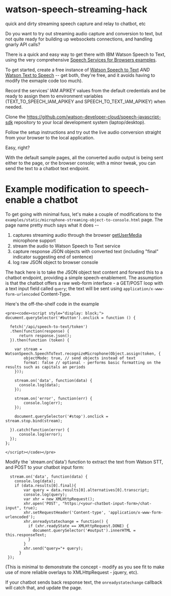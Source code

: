 # watson-speech-streaming-hack
quick and dirty streaming speech capture and relay to chatbot, etc

Do you want to try out streaming audio capture and conversion to text, but not quite ready for building up websockets connections, and handling gnarly API calls?

There is a quick and easy way to get there with IBM Watson Speech to Text, using the very comprehensive [Speech Services for Browsers examples](https://github.com/watson-developer-cloud/speech-javascript-sdk).

To get started, create a free instance of [Watson Speech to Text](https://cloud.ibm.com/catalog/services/speech-to-text) *AND* [Watson Text to Speech](https://cloud.ibm.com/catalog/services/text-to-speech) -- get both, they're free, and it avoids having to modify the exmaple code too much).

Record the services' IAM APIKEY values from the default credentials and be ready to assign them to environment variables (TEXT_TO_SPEECH_IAM_APIKEY and SPEECH_TO_TEXT_IAM_APIKEY) when needed.

Clone the https://github.com/watson-developer-cloud/speech-javascript-sdk repository to your local development system (laptop/desktop).

Follow the setup instructions and try out the live audio conversion straight from your browser to the local application.

Easy, right?

With the default sample pages, all the converted audio output is being sent either to the page, or the browser console; with a minor tweak, you can send the text to a chatbot text endpoint.

# Example modification to speech-enable a chatbot

To get going with minimal fuss, let's make a couple of modifications to the `examples/static/microphone-streaming-object-to-console.html` page. The page name pretty much says what it does --
1. captures streaming audio through the browser [getUserMedia](https://developer.mozilla.org/en-US/docs/Web/API/MediaDevices/getUserMedia) microphone support
1. stream the audio to Watson Speech to Text service
1. capture response JSON objects with converted text (including "final" indicator suggesting end of sentence)
1. log raw JSON object to browser console

The hack here is to take the JSON object text content and forward this to a chatbot endpoint, providing a simple speech-enablement.
The assumption is that the chatbot offers a raw web-form interface - a GET/POST loop with a text input field called `query`; the text will be sent using `application/x-www-form-urlencoded` Content-Type.

Here's the off-the-shelf code in the example
```
<pre><code><script style="display: block;">
document.querySelector('#button').onclick = function () {

  fetch('/api/speech-to-text/token')
  .then(function(response) {
      return response.json();
  }).then(function (token) {

    var stream = WatsonSpeech.SpeechToText.recognizeMicrophone(Object.assign(token, {
        objectMode: true, // send objects instead of text
        format: false // optional - performs basic formatting on the results such as capitals an periods
    }));

    stream.on('data', function(data) {
      console.log(data);
    });

    stream.on('error', function(err) {
        console.log(err);
    });

    document.querySelector('#stop').onclick = stream.stop.bind(stream);

  }).catch(function(error) {
      console.log(error);
  });
};

</script></code></pre>
```

Modify the `stream.on('data') function to extract the text from Watson STT, and POST to your chatbot input form:
```
  stream.on('data', function(data) {
    console.log(data);
    if (data.results[0].final){
        var query = data.results[0].alternatives[0].transcript;
        console.log(query);
        var xhr = new XMLHttpRequest();
        xhr.open('POST', "https:/<your-chatbot-input-form>/chat-input", true);
        xhr.setRequestHeader('Content-type', 'application/x-www-form-urlencoded');
        xhr.onreadystatechange = function() {
          if (xhr.readyState == XMLHttpRequest.DONE) {
            document.querySelector('#output').innerHTML = this.responseText;
          }
        }
        xhr.send("query="+ query);
      }
 });
```

(This is minimal to demonstrate the concept - modify as you see fit to make use of more reliable overlays to XMLHttpRequest  - jquery, etc).

If your chatbot sends back response text, the `onreadystatechange` callback will catch that, and update the page.
